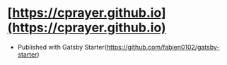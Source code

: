 # [https://cprayer.github.io](https://cprayer.github.io)

* Published with Gatsby Starter(<https://github.com/fabien0102/gatsby-starter>)
